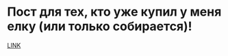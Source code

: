 # Пост для тех, кто уже купил у меня елку (или только собирается)!



[LINK](https://varlamov.ru/2147152.html)